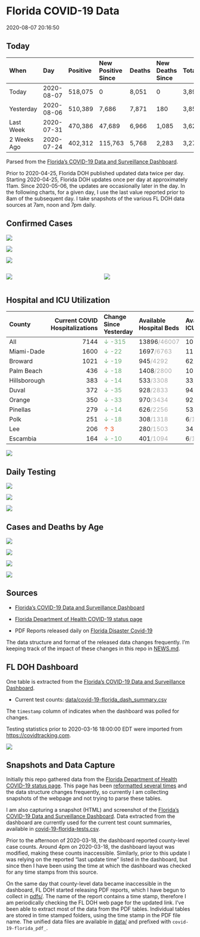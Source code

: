Florida COVID-19 Data
================
2020-08-07 20:16:50

## Today

| When        | Day        | Positive | New Positive Since | Deaths | New Deaths Since | Total     |
| :---------- | :--------- | :------- | :----------------- | :----- | :--------------- | :-------- |
| Today       | 2020-08-07 | 518,075  | 0                  | 8,051  | 0                | 3,896,939 |
| Yesterday   | 2020-08-06 | 510,389  | 7,686              | 7,871  | 180              | 3,857,336 |
| Last Week   | 2020-07-31 | 470,386  | 47,689             | 6,966  | 1,085            | 3,628,088 |
| 2 Weeks Ago | 2020-07-24 | 402,312  | 115,763            | 5,768  | 2,283            | 3,276,636 |

Parsed from the [Florida’s COVID-19 Data and Surveillance
Dashboard](https://fdoh.maps.arcgis.com/apps/opsdashboard/index.html#/8d0de33f260d444c852a615dc7837c86).

Prior to 2020-04-25, Florida DOH published updated data twice per day.
Starting 2020-04-25, Florida DOH updates once per day at approximately
11am. Since 2020-05-06, the updates are occasionally later in the day.
In the following charts, for a given day, I use the last value reported
prior to 8am of the subsequent day. I take snapshots of the various FL
DOH data sources at 7am, noon and 7pm daily.

## Confirmed Cases

![](plots/covid-19-florida-daily-test-changes.png)

![](plots/covid-19-florida-deaths-by-day.png)

![](plots/covid-19-florida-county-top-6.png)

<div class="columns">

<div class="column is-full-mobile">

![](plots/covid-19-florida-testing.png)

</div>

<div class="column is-full-mobile">

![](plots/covid-19-florida-total-positive.png)

</div>

</div>

## Hospital and ICU Utilization

| County       | Current COVID Hospitalizations | Change Since Yesterday                     | Available Hospital Beds                      | Available ICU Beds                         |
| :----------- | -----------------------------: | :----------------------------------------- | :------------------------------------------- | :----------------------------------------- |
| All          |                           7144 | <span style="color: #6BAA75">↓ -315</span> | 13896<span style="color: #aaa">/46007</span> | 1081<span style="color: #aaa">/5109</span> |
| Miami-Dade   |                           1600 | <span style="color: #6BAA75">↓ -22</span>  | 1697<span style="color: #aaa">/6763</span>   | 113<span style="color: #aaa">/887</span>   |
| Broward      |                           1021 | <span style="color: #6BAA75">↓ -19</span>  | 945<span style="color: #aaa">/4292</span>    | 62<span style="color: #aaa">/466</span>    |
| Palm Beach   |                            436 | <span style="color: #6BAA75">↓ -18</span>  | 1408<span style="color: #aaa">/2800</span>   | 108<span style="color: #aaa">/309</span>   |
| Hillsborough |                            383 | <span style="color: #6BAA75">↓ -14</span>  | 533<span style="color: #aaa">/3308</span>    | 33<span style="color: #aaa">/366</span>    |
| Duval        |                            372 | <span style="color: #6BAA75">↓ -35</span>  | 928<span style="color: #aaa">/2833</span>    | 94<span style="color: #aaa">/347</span>    |
| Orange       |                            350 | <span style="color: #6BAA75">↓ -33</span>  | 970<span style="color: #aaa">/3434</span>    | 92<span style="color: #aaa">/280</span>    |
| Pinellas     |                            279 | <span style="color: #6BAA75">↓ -14</span>  | 626<span style="color: #aaa">/2256</span>    | 53<span style="color: #aaa">/234</span>    |
| Polk         |                            251 | <span style="color: #6BAA75">↓ -18</span>  | 308<span style="color: #aaa">/1318</span>    | 6<span style="color: #aaa">/152</span>     |
| Lee          |                            206 | <span style="color: #EC4E20">↑ 3</span>    | 280<span style="color: #aaa">/1503</span>    | 34<span style="color: #aaa">/107</span>    |
| Escambia     |                            164 | <span style="color: #6BAA75">↓ -10</span>  | 401<span style="color: #aaa">/1094</span>    | 6<span style="color: #aaa">/141</span>     |

![](plots/covid-19-florida-icu-usage.png)

## Daily Testing

![](plots/covid-19-florida-tests-per-case.png)

<!-- ![](plots/covid-19-florida-change-new-cases.png) -->

![](plots/covid-19-florida-tests-percent-positive.png)

![](plots/covid-19-florida-test-and-case-growth.png)

## Cases and Deaths by Age

![](plots/covid-19-florida-weekly-events-by-age.png)

![](plots/covid-19-florida-age.png)

![](plots/covid-19-florida-age-deaths.png)

![](plots/covid-19-florida-age-sex.png)

## Sources

  - [Florida’s COVID-19 Data and Surveillance
    Dashboard](https://fdoh.maps.arcgis.com/apps/opsdashboard/index.html#/8d0de33f260d444c852a615dc7837c86)

  - [Florida Department of Health COVID-19 status
    page](http://www.floridahealth.gov/diseases-and-conditions/COVID-19/)

  - PDF Reports released daily on [Florida Disaster
    Covid-19](http://www.floridahealth.gov/diseases-and-conditions/COVID-19/)

The data structure and format of the released data changes frequently.
I’m keeping track of the impact of these changes in this repo in
[NEWS.md](NEWS.md).

## FL DOH Dashboard

One table is extracted from the [Florida’s COVID-19 Data and
Surveillance
Dashboard](https://fdoh.maps.arcgis.com/apps/opsdashboard/index.html#/8d0de33f260d444c852a615dc7837c86).

  - Current test counts:
    [data/covid-19-florida\_dash\_summary.csv](data/covid-19-florida_dash_summary.csv)

The `timestamp` column of indicates when the dashboard was polled for
changes.

Testing statistics prior to 2020-03-16 18:00:00 EDT were imported from
<https://covidtracking.com>.

![](screenshots/fodh_maps_arcgis_com__apps__opsdashboard.png)

## Snapshots and Data Capture

Initially this repo gathered data from the [Florida Department of Health
COVID-19 status
page](http://www.floridahealth.gov/diseases-and-conditions/COVID-19/).
This page has been [reformatted several
times](screenshots/floridahealth_gov__diseases-and-conditions__COVID-19.png)
and the data structure changes frequently, so currently I am collecting
snapshots of the webpage and not trying to parse these tables.

I am also capturing a snapshot (HTML) and screenshot of the [Florida’s
COVID-19 Data and Surveillance
Dashboard](https://fdoh.maps.arcgis.com/apps/opsdashboard/index.html#/8d0de33f260d444c852a615dc7837c86).
Data extracted from the dashboard are currently used for the current
test count summaries, available in
[covid-19-florida-tests.csv](covid-19-florida-tests.csv).

Prior to the afternoon of 2020-03-18, the dashboard reported
county-level case counts. Around 4pm on 2020-03-18, the dashboard layout
was modified, making these counts inaccessible. Similarly, prior to this
update I was relying on the reported “last update time” listed in the
dashboard, but since then I have been using the time at which the
dashboard was checked for any time stamps from this source.

On the same day that county-level data became inaccessible in the
dashboard, FL DOH started releasing PDF reports, which I have begun to
collect in [pdfs/](pdfs/). The name of the report contains a time stamp,
therefore I am periodically checking the FL DOH web page for the updated
link. I’ve been able to extract most of the data from the PDF tables.
Individual tables are stored in time stamped folders, using the time
stamp in the PDF file name. The unified data files are available in
[data/](data/) and prefixed with `covid-19-florida_pdf_`.
